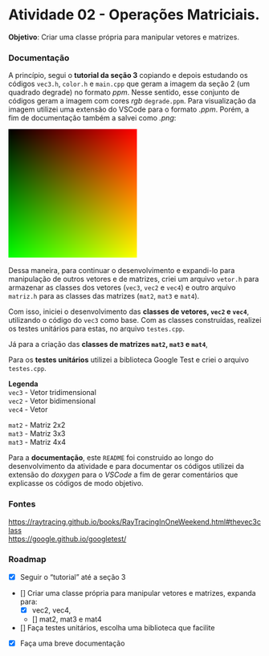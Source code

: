 # Atividade 02 - Operações Matriciais. 
**Objetivo**: Criar uma classe própria para manipular vetores e matrizes.

### Documentação
A princípio, segui o **tutorial da seção 3** copiando e depois estudando os códigos `vec3.h`, `color.h` e `main.cpp` que geram a imagem da seção 2 (um quadrado degrade) no formato *ppm*. Nesse sentido, esse conjunto de códigos geram a imagem com cores *rgb* `degrade.ppm`. Para visualização da imagem utilizei uma extensão do VSCode para o formato *.ppm*. Porém, a fim de documentação também a salvei como *.png*:

![Imagem Degrade](./tutorial/degrade.png)

Dessa maneira, para continuar o desenvolvimento e expandi-lo para manipulação de outros vetores e de matrizes, criei um arquivo `vetor.h` para armazenar as classes dos vetores (`vec3`, `vec2` e `vec4`) e outro arquivo `matriz.h` para as classes das matrizes (`mat2`, `mat3` e `mat4`).

Com isso, iniciei o desenvolvimento das **classes de vetores, `vec2` e `vec4`**, utilizando o código do `vec3` como base. Com as classes construídas, realizei os testes unitários para estas, no arquivo `testes.cpp`.

Já para a criação das **classes de matrizes `mat2`, `mat3` e `mat4`**,

Para os **testes unitários** utilizei a biblioteca Google Test e criei o arquivo `testes.cpp`.

**Legenda** <br>
`vec3` - Vetor tridimensional <br>
`vec2` - Vetor bidimensional <br>
`vec4` - Vetor

`mat2` - Matriz 2x2 <br>
`mat3` - Matriz 3x3 <br>
`mat3` - Matriz 4x4 <br>

Para a **documentação**, este `README` foi construido ao longo do desenvolvimento da atividade e para documentar os códigos utilizei da extensão do *doxygen* para o *VSCode* a fim de gerar comentários que explicasse os códigos de modo objetivo.

### Fontes
https://raytracing.github.io/books/RayTracingInOneWeekend.html#thevec3class <br>
https://google.github.io/googletest/ <br>


### Roadmap
- [x] Seguir o “tutorial” até a seção 3
- [] Criar uma classe própria para manipular vetores e matrizes, expanda para:
    - [x] vec2, vec4, 
    - [] mat2, mat3 e mat4
- [] Faça testes unitários, escolha uma biblioteca que facilite
- [x] Faça uma breve documentação